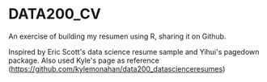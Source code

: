 # DATA200_CV
An exercise of building my resumen using R, sharing it on Github.

Inspired by Eric Scott's data science resume sample and Yihui's pagedown package. 
Also used Kyle's page as reference (https://github.com/kylemonahan/data200_datascienceresumes)
